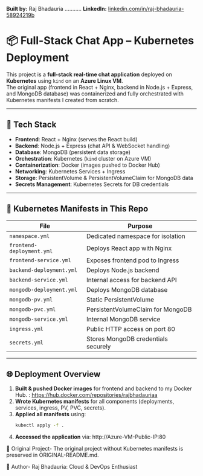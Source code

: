 **Built by:** Raj Bhadauria  ...........
**LinkedIn:** [linkedin.com/in/raj-bhadauria-58924219b](https://www.linkedin.com/in/raj-bhadauria-58924219b/)


# 📦 Full-Stack Chat App – Kubernetes Deployment

This project is a **full-stack real-time chat application** deployed on **Kubernetes** using `kind` on an **Azure Linux VM**.  
The original app (frontend in React + Nginx, backend in Node.js + Express, and MongoDB database) was containerized and fully orchestrated with Kubernetes manifests I created from scratch.

---

## 🚀 Tech Stack

- **Frontend**: React + Nginx (serves the React build)
- **Backend**: Node.js + Express (chat API & WebSocket handling)
- **Database**: MongoDB (persistent data storage)
- **Orchestration**: Kubernetes (`kind` cluster on Azure VM)
- **Containerization**: Docker (images pushed to Docker Hub)
- **Networking**: Kubernetes Services + Ingress
- **Storage**: PersistentVolume & PersistentVolumeClaim for MongoDB data
- **Secrets Management**: Kubernetes Secrets for DB credentials

---

## 📂 Kubernetes Manifests in This Repo

| File | Purpose |
| --- | --- |
| `namespace.yml` | Dedicated namespace for isolation |
| `frontend-deployment.yml` | Deploys React app with Nginx |
| `frontend-service.yml` | Exposes frontend pod to Ingress |
| `backend-deployment.yml` | Deploys Node.js backend |
| `backend-service.yml` | Internal access for backend API |
| `mongodb-deployment.yml` | Deploys MongoDB database |
| `mongodb-pv.yml` | Static PersistentVolume |
| `mongodb-pvc.yml` | PersistentVolumeClaim for MongoDB |
| `mongodb-service.yml` | Internal MongoDB service |
| `ingress.yml` | Public HTTP access on port 80 |
| `secrets.yml` | Stores MongoDB credentials securely |

---

## 🌐 Deployment Overview

1. **Built & pushed Docker images** for frontend and backend to my Docker Hub. : https://hub.docker.com/repositories/rajbhadauriaa
2. **Wrote Kubernetes manifests** for all components (deployments, services, ingress, PV, PVC, secrets).
3. **Applied all manifests** using:
   ```bash
   kubectl apply -f .
4. **Accessed the application** via:
   http://Azure-VM-Public-IP:80


📄 Original Project-
The original project without Kubernetes manifests is preserved in ORIGINAL-README.md.



   🔗 Author-
Raj Bhadauria:
Cloud & DevOps Enthusiast













